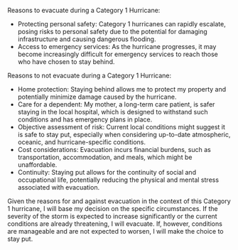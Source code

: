 Reasons to evacuate during a Category 1 Hurricane: 

- Protecting personal safety: Category 1 hurricanes can rapidly escalate, posing risks to personal safety due to the potential for damaging infrastructure and causing dangerous flooding. 
- Access to emergency services: As the hurricane progresses, it may become increasingly difficult for emergency services to reach those who have chosen to stay behind. 

Reasons to not evacuate during a Category 1 Hurricane: 

- Home protection: Staying behind allows me to protect my property and potentially minimize damage caused by the hurricane. 
- Care for a dependent: My mother, a long-term care patient, is safer staying in the local hospital, which is designed to withstand such conditions and has emergency plans in place. 
- Objective assessment of risk: Current local conditions might suggest it is safe to stay put, especially when considering up-to-date atmospheric, oceanic, and hurricane-specific conditions. 
- Cost considerations: Evacuation incurs financial burdens, such as transportation, accommodation, and meals, which might be unaffordable. 
- Continuity: Staying put allows for the continuity of social and occupational life, potentially reducing the physical and mental stress associated with evacuation. 

Given the reasons for and against evacuation in the context of this Category 1 hurricane, I will base my decision on the specific circumstances. If the severity of the storm is expected to increase significantly or the current conditions are already threatening, I will evacuate. If, however, conditions are manageable and are not expected to worsen, I will make the choice to stay put.